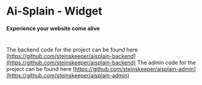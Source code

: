 # Ai-Splain - Widget
#### Experience your website come alive
#
The backend code for the project can be found here [https://github.com/steinskeeper/aisplain-backend](https://github.com/steinskeeper/aisplain-backend)
The admin code for the project can be found here [https://github.com/steinskeeper/aisplain-admin](https://github.com/steinskeeper/aisplain-admin)




